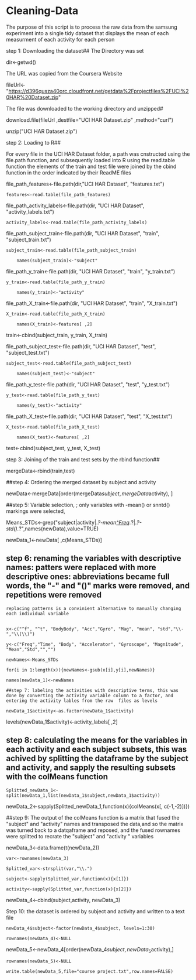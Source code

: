 # Cleaning-Data
The purpose of this script is to process the raw data from the samsung experiment into a single tidy dataset that displays the mean  of each measurment of each activity for each person

step 1: Downloading the dataset##
The Directory was set


dir<-getwd()

The URL was copied from the Coursera Website

fileUrl<-"https://d396qusza40orc.cloudfront.net/getdata%2Fprojectfiles%2FUCI%20HAR%20Dataset.zip"

The file was downloaded to the working directory and unzipped#

download.file(fileUrl ,destfile="UCI HAR Dataset.zip" ,method="curl")

unzip("UCI HAR Dataset.zip")



step 2: Loading to R##


 For every file in the UCI HAR Dataset folder, a path was cnstructed using the file.path function, and subsequently loaded into R using the read.table function
 the elements of the train and test file were joined by the cbind function in the order indicated by their ReadME files
 
file_path_features<-file.path(dir,"UCI HAR Dataset", "features.txt")

	features<-read.table(file_path_features)

file_path_activity_labels<-file.path(dir, "UCI HAR Dataset", "activity_labels.txt")

	activity_labels<-read.table(file_path_activity_labels)


file_path_subject_train<-file.path(dir, "UCI HAR Dataset", "train", "subject_train.txt")

	subject_train<-read.table(file_path_subject_train)
	
		names(subject_train)<-"subject"

file_path_y_train<-file.path(dir, "UCI HAR Dataset", "train", "y_train.txt")

	y_train<-read.table(file_path_y_train)

		names(y_train)<-"activity"

file_path_X_train<-file.path(dir, "UCI HAR Dataset", "train", "X_train.txt")

	X_train<-read.table(file_path_X_train)
	
		names(X_train)<-features[ ,2]


train<-cbind(subject_train, y_train, X_train)



file_path_subject_test<-file.path(dir, "UCI HAR Dataset", "test", "subject_test.txt")

	subject_test<-read.table(file_path_subject_test)

		names(subject_test)<-"subject"

file_path_y_test<-file.path(dir, "UCI HAR Dataset", "test", "y_test.txt")

	y_test<-read.table(file_path_y_test)

		names(y_test)<-"activity"
	

file_path_X_test<-file.path(dir, "UCI HAR Dataset", "test", "X_test.txt")

	X_test<-read.table(file_path_X_test)

		names(X_test)<-features[ ,2]

test<-cbind(subject_test, y_test, X_test)


step 3: Joining of the train and test sets by the rbind function##


mergeData<-rbind(train,test)


##step 4: Ordering the merged dataset by subject and activity


newData<-mergeData[order(mergeData$subject,mergeData$activity), ]


##step 5: Variable selection, ; only variables with -mean() or snntd() markings were selected, 


Means_STDs<-grep("subject|activity|.*?-mean[^Freq]().*?|.*?-std().*?",names(newData),value=TRUE)

newData_1<-newData[ ,c(Means_STDs)]

## step 6: renaming the variables with descriptive names: patters were replaced with more descriptive ones: abbreviations became full words, the "-" and "()" marks were removed, and repetitions were removed
	replacing patterns is a convinient alternative to manually changing each individual variable


	x<-c("^f", "^t", "BodyBody", "Acc","Gyro", "Mag", "mean", "std","\\-","\\(\\)")

	y<-c("Freq","Time", "Body", "Accelerator", "Gyroscope", "Magnitude", "Mean","Std","","")
	
	newNames<-Means_STDs
		
	for(i in 1:length(x)){newNames<-gsub(x[i],y[i],newNames)}

	names(newData_1)<-newNames

	##step 7: labeling the activities with descriptive terms, this was done by converting the activity variable column to a factor, and entering the activity lables from the raw  files as levels
	
	newData_1$activity<-as.factor(newData_1$activity)

	
levels(newData_1$activity)<-activity_labels[ ,2]



	
## step 8: calculating the means for the variables in each activity and each subject subsets, this was achived by splitting the dataframe by the subject and activity, and sapply the resulting subsets with the colMeans function


	Splitted_newData_1<-split(newData_1,list(newData_1$subject,newData_1$activity))


newData_2<-sapply(Splitted_newData_1,function(x){colMeans(x[, c(-1,-2)])})

##step 9: The output of the colMeans function is a matrix that fused the "subject" and "activity" names and transposed the data,and so the matrix was turned back to a datqaframe and reposed, and
the fused rownames were splitted to recrate the "subject" and "activity " variables



newData_3<-data.frame(t(newData_2))

	var<-rownames(newData_3)

	Splitted_var<-strsplit(var,"\\.")

	subject<-sapply(Splitted_var,function(x){x[1]})

	activity<-sapply(Splitted_var,function(x){x[2]})

newData_4<-cbind(subject,activity, newData_3)

Step 10: the dataset is ordered by subject and activity and written to a text file

	newData_4$subject<-factor(newData_4$subject, levels=1:30)

	rownames(newData_4)<-NULL

newData_5<-newData_4[order(newData_4$subject,newData_5$activity),]

	rownames(newData_5)<-NULL

	write.table(newData_5,file="course project.txt",row.names=FALSE)
